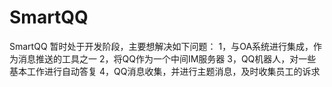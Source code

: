 # SmartQQ
SmartQQ 暂时处于开发阶段，主要想解决如下问题：
1，与OA系统进行集成，作为消息推送的工具之一
2，将QQ作为一个中间IM服务器
3，QQ机器人，对一些基本工作进行自动答复
4，QQ消息收集，并进行主题消息，及时收集员工的诉求
